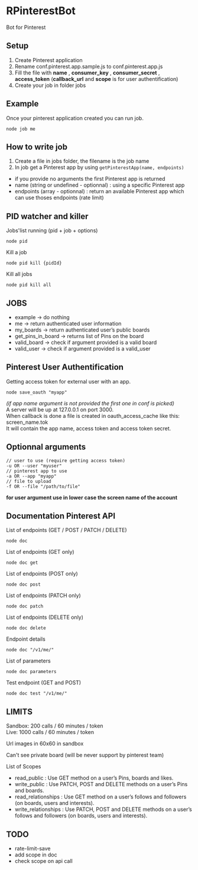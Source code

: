 # RPinterestBot
Bot for Pinterest

## Setup
1. Create Pinterest application
2. Rename conf.pinterest.app.sample.js to conf.pinterest.app.js
3. Fill the file with **name** , **consumer_key** , **consumer_secret** , **access_token** (**callback_url** and **scope** is for user authentification)
4. Create your job in folder jobs

## Example
Once your pinterest application created you can run job.
```
node job me
```

## How to write job
1. Create a file in jobs folder, the filename is the job name
2. In job get a Pinterest app by using ```getPinterestApp(name, endpoints)```
  * if you provide no arguments the first Pinterest app is returned
  * name (string or undefined - optionnal) : using a specific Pinterest app
  * endpoints (array - optionnal) : return an available Pinterest app which can use thoses endpoints (rate limit)

## PID watcher and killer
Jobs'list running (pid + job + options)
```
node pid
```
Kill a job
```
node pid kill {pidId}
```
Kill all jobs
```
node pid kill all
```

## JOBS
* example -> do nothing
* me -> return authenticated user information
* my_boards -> return authenticated user’s public boards
* get_pins_in_board -> returns list of Pins on the board
* valid_board -> check if argument provided is a valid board
* valid_user -> check if argument provided is a valid_user

## Pinterest User Authentification
Getting access token for external user with an app.  
```
node save_oauth "myapp"
```
*(if app name argument is not provided the first one in conf is picked)*  
A server will be up at 127.0.0.1 on port 3000.  
When callback is done a file is created in oauth_access_cache like this: screen_name.tok  
It will contain the app name, access token and access token secret.  

## Optionnal arguments
```
// user to use (require getting access token)
-u OR --user "myuser"
// pinterest app to use
-a OR --app "myapp"
// file to upload
-f OR --file "/path/to/file"
```
**for user argument use in lower case the screen name of the account**  

## Documentation Pinterest API
List of endpoints (GET / POST / PATCH / DELETE)
```
node doc
```
List of endpoints (GET only)
```
node doc get
```
List of endpoints (POST only)
```
node doc post
```
List of endpoints (PATCH only)
```
node doc patch
```
List of endpoints (DELETE only)
```
node doc delete
```
Endpoint details
```
node doc "/v1/me/"
```
List of parameters
```
node doc parameters
```
Test endpoint (GET and POST)
```
node doc test "/v1/me/"
```

## LIMITS
Sandbox: 200 calls / 60 minutes / token  
Live: 1000 calls / 60 minutes / token  

Url images in 60x60 in sandbox  

Can't see private board (will be never support by pinterest team)  

List of Scopes  
* read_public : Use GET method on a user’s Pins, boards and likes.  
* write_public : Use PATCH, POST and DELETE methods on a user’s Pins and boards.  
* read_relationships : Use GET method on a user’s follows and followers (on boards, users and interests).  
* write_relationships : Use PATCH, POST and DELETE methods on a user’s follows and followers (on boards, users and interests).  

## TODO
* rate-limit-save
* add scope in doc
* check scope on api call
